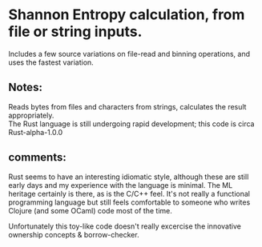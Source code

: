 # Shannon Entropy calculation, from file or string inputs.

 Includes a few source variations on file-read and binning operations, and uses the fastest variation.  


 
## Notes:  
 Reads bytes from files and characters from strings, calculates the result appropriately.    
 The Rust language is still undergoing rapid development; this code is circa Rust-alpha-1.0.0   

## comments:
 Rust seems to have an interesting idiomatic style, although these are still early days and my experience with the language is minimal. The ML heritage certainly is there, as is the C/C++ feel. It's not really a functional programming language but still feels comfortable to someone who writes Clojure (and some OCaml) code most of the time.   
   
Unfortunately this toy-like code doesn't really excercise the innovative ownership concepts & borrow-checker.  


  

